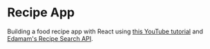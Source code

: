 # Recipe App

Building a food recipe app with React using <a href="https://www.youtube.com/watch?v=U9T6YkEDkMo">this YouTube tutorial</a> and <a href="https://www.edamam.com">Edamam's Recipe Search API</a>.
